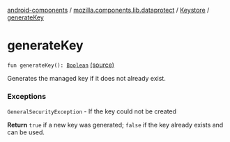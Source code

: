[android-components](../../index.md) / [mozilla.components.lib.dataprotect](../index.md) / [Keystore](index.md) / [generateKey](./generate-key.md)

# generateKey

`fun generateKey(): `[`Boolean`](https://kotlinlang.org/api/latest/jvm/stdlib/kotlin/-boolean/index.html) [(source)](https://github.com/mozilla-mobile/android-components/blob/master/components/lib/dataprotect/src/main/java/mozilla/components/lib/dataprotect/Keystore.kt#L178)

Generates the managed key if it does not already exist.

### Exceptions

`GeneralSecurityException` - If the key could not be created

**Return**
`true` if a new key was generated; `false` if the key already exists and can
be used.

